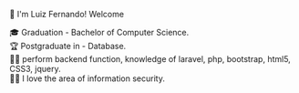 :vulcan_salute: I'm Luiz Fernando! Welcome

:mortar_board: Graduation - Bachelor of Computer Science.<br>
:trophy: Postgraduate in - Database. <br>
:man_technologist: perform backend function, knowledge of laravel, php, bootstrap, html5, CSS3, jquery. <br>
:pirate_flag: I love the area of information security.<br>
